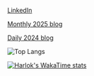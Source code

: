 [LinkedIn](https://www.linkedin.com/in/ivansivanov/)

[Monthly 2025 blog](https://ivanstudyblog.github.io/2025)

[Daily 2024 blog](https://ivanstudyblog.github.io/)

![Top Langs](https://github-readme-stats.vercel.app/api/top-langs/?username=divakaivan&layout=compact&hide=jupyter%20notebook,html,css)

[![Harlok's WakaTime stats](https://github-readme-stats.vercel.app/api/wakatime?username=divakaivan)](https://github.com/anuraghazra/github-readme-stats)
